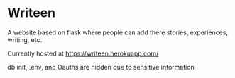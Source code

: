 # Writeen
A website based on flask where people can add there stories, experiences, writing, etc. 

Currently hosted at https://writeen.herokuapp.com/

db init, .env, and Oauths are hidden due to sensitive information
